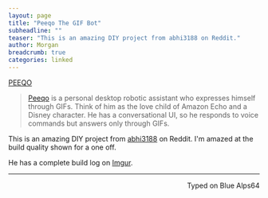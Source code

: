 ```yaml
---
layout: page
title: "Peeqo The GIF Bot"
subheadline: ""
teaser: "This is an amazing DIY project from abhi3188 on Reddit."
author: Morgan
breadcrumb: true
categories: linked
---
```


<a class="embedly-card" href="https://i.imgur.com/3cBFW1E.gifv">PEEQO</a>
<script async src="//cdn.embedly.com/widgets/platform.js" charset="UTF-8"></script>

> [Peeqo](http://peeqo.com/) is a personal desktop robotic assistant who expresses himself through GIFs. Think of him as the love child of Amazon Echo and a Disney character. He has a conversational UI, so he responds to voice commands but answers only through GIFs.

This is an amazing DIY project from [abhi3188](https://www.reddit.com/user/abhi3188) on Reddit. I'm amazed at the build quality shown for a one off.

He has a complete build log on [Imgur](https://imgur.com/a/ue4Ax).

---
<p align="right">Typed on Blue Alps64</p>
